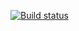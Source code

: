 [![Build status](https://gordonrudman-opensource.visualstudio.com/ExperimentingWithKotlin/_apis/build/status/ExperimentingWithKotlin-CI)](https://gordonrudman-opensource.visualstudio.com/ExperimentingWithKotlin/_build/latest?definitionId=6)